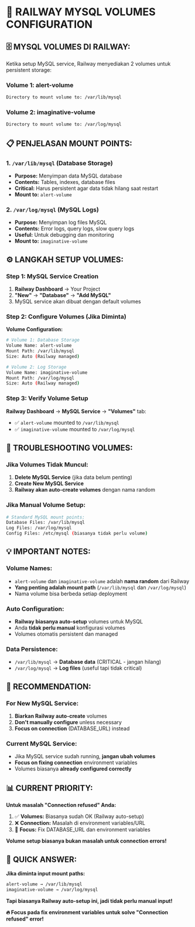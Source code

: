 # 📁 RAILWAY MYSQL VOLUMES CONFIGURATION

## 🗄️ **MYSQL VOLUMES DI RAILWAY:**

Ketika setup MySQL service, Railway menyediakan 2 volumes untuk persistent storage:

### **Volume 1: alert-volume**

```bash
Directory to mount volume to: /var/lib/mysql
```

### **Volume 2: imaginative-volume**

```bash
Directory to mount volume to: /var/log/mysql
```

## 📋 **PENJELASAN MOUNT POINTS:**

### **1. `/var/lib/mysql` (Database Storage)**

-   **Purpose:** Menyimpan data MySQL database
-   **Contents:** Tables, indexes, database files
-   **Critical:** Harus persistent agar data tidak hilang saat restart
-   **Mount to:** `alert-volume`

### **2. `/var/log/mysql` (MySQL Logs)**

-   **Purpose:** Menyimpan log files MySQL
-   **Contents:** Error logs, query logs, slow query logs
-   **Useful:** Untuk debugging dan monitoring
-   **Mount to:** `imaginative-volume`

## ⚙️ **LANGKAH SETUP VOLUMES:**

### **Step 1: MySQL Service Creation**

1. **Railway Dashboard** → Your Project
2. **"New"** → **"Database"** → **"Add MySQL"**
3. MySQL service akan dibuat dengan default volumes

### **Step 2: Configure Volumes (Jika Diminta)**

**Volume Configuration:**

```bash
# Volume 1: Database Storage
Volume Name: alert-volume
Mount Path: /var/lib/mysql
Size: Auto (Railway managed)

# Volume 2: Log Storage
Volume Name: imaginative-volume
Mount Path: /var/log/mysql
Size: Auto (Railway managed)
```

### **Step 3: Verify Volume Setup**

**Railway Dashboard** → **MySQL Service** → **"Volumes"** tab:

-   ✅ `alert-volume` mounted to `/var/lib/mysql`
-   ✅ `imaginative-volume` mounted to `/var/log/mysql`

## 🔧 **TROUBLESHOOTING VOLUMES:**

### **Jika Volumes Tidak Muncul:**

1. **Delete MySQL Service** (jika data belum penting)
2. **Create New MySQL Service**
3. **Railway akan auto-create volumes** dengan nama random

### **Jika Manual Volume Setup:**

```bash
# Standard MySQL mount points:
Database Files: /var/lib/mysql
Log Files: /var/log/mysql
Config Files: /etc/mysql (biasanya tidak perlu volume)
```

## 💡 **IMPORTANT NOTES:**

### **Volume Names:**

-   `alert-volume` dan `imaginative-volume` adalah **nama random** dari Railway
-   **Yang penting adalah mount path** (`/var/lib/mysql` dan `/var/log/mysql`)
-   Nama volume bisa berbeda setiap deployment

### **Auto Configuration:**

-   **Railway biasanya auto-setup** volumes untuk MySQL
-   Anda **tidak perlu manual** konfigurasi volumes
-   Volumes otomatis persistent dan managed

### **Data Persistence:**

-   `/var/lib/mysql` → **Database data** (CRITICAL - jangan hilang)
-   `/var/log/mysql` → **Log files** (useful tapi tidak critical)

## 🎯 **RECOMMENDATION:**

### **For New MySQL Service:**

1. **Biarkan Railway auto-create** volumes
2. **Don't manually configure** unless necessary
3. **Focus on connection** (DATABASE_URL) instead

### **Current MySQL Service:**

-   Jika MySQL service sudah running, **jangan ubah volumes**
-   **Focus on fixing connection** environment variables
-   Volumes biasanya **already configured correctly**

## 📊 **CURRENT PRIORITY:**

**Untuk masalah "Connection refused" Anda:**

1. ✅ **Volumes:** Biasanya sudah OK (Railway auto-setup)
2. ❌ **Connection:** Masalah di environment variables/URL
3. 🎯 **Focus:** Fix DATABASE_URL dan environment variables

**Volume setup biasanya bukan masalah untuk connection errors!**

## 🚀 **QUICK ANSWER:**

**Jika diminta input mount paths:**

```bash
alert-volume → /var/lib/mysql
imaginative-volume → /var/log/mysql
```

**Tapi biasanya Railway auto-setup ini, jadi tidak perlu manual input!**

**🔥 Focus pada fix environment variables untuk solve "Connection refused" error!**
